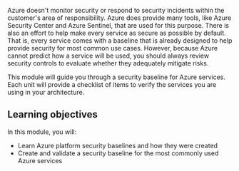 Azure doesn't monitor security or respond to security incidents within the customer's area of responsibility. Azure does provide many tools, like Azure Security Center and Azure Sentinel, that are used for this purpose. There is also an effort to help make every service as secure as possible by default. That is, every service comes with a baseline that is already designed to help provide security for most common use cases. However, because Azure cannot predict how a service will be used, you should always review security controls to evaluate whether they adequately mitigate risks.

This module will guide you through a security baseline for Azure services. Each unit will provide a checklist of items to verify the services you are using in your architecture.

## Learning objectives

In this module, you will:

- Learn Azure platform security baselines and how they were created
- Create and validate a security baseline for the most commonly used Azure services
